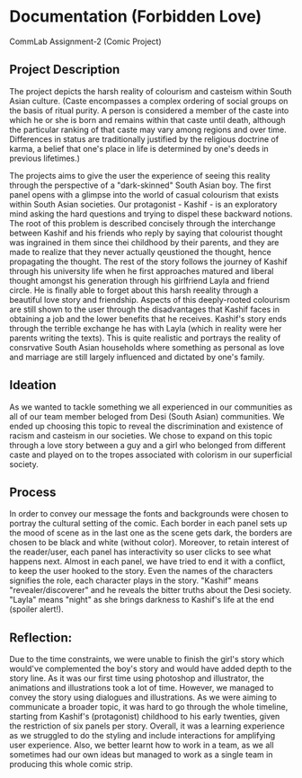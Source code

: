 # Documentation (Forbidden Love)

CommLab Assignment-2 (Comic Project)

## Project Description
The project depicts the harsh reality of colourism and casteism within South Asian culture.
(Caste encompasses a complex ordering of social groups on the basis of ritual purity. A person is considered a member of the caste into which he or she is born and remains within that caste until death, although the particular ranking of that caste may vary among regions and over time. Differences in status are traditionally justified by the religious doctrine of karma, a belief that one's place in life is determined by one's deeds in previous lifetimes.)

The projects aims to give the user the experience of seeing this reality through the perspective of a "dark-skinned" South Asian boy. The first panel opens with a glimpse into the world of casual colourism that exists within South Asian societies. Our protagonist - Kashif - is an exploratory mind asking the hard questions and trying to dispel these backward notions. The root of this problem is described concisely through the interchange between Kashif and his friends who reply by saying that colourist thought was ingrained in them since thei childhood by their parents, and they are made to realize that they never actually qeustioned the thought, hence propagating the thought. 
The rest of the story follows the journey of Kashif through his university life when he first approaches matured and liberal thought amongst his generation through his girlfriend Layla and friend circle. He is finally able to forget about this harsh reeality through a beautiful love story and friendship. Aspects of this deeply-rooted colourism are still shown to the user through the disadvantages that Kashif faces in obtaining a job and the lower benefits that he receives. Kashif's story ends through the terrible exchange he has with Layla (which in reality were her parents writing the texts). This is quite realistic and portrays the reality of consrvative South Asian households where something as personal as love and marriage are still largely influenced and dictated by one's family.

## Ideation
As we wanted to tackle something we all experienced in our communities as all of our team member beloged from Desi (South Asian) communities. We ended up choosing this topic to reveal the discrimination and existence of racism and casteism in our societies. We chose to expand on this topic through a love story between a guy and a girl who belonged from different caste and played on to the tropes associated with colorism in our superficial society.  

## Process
In order to convey our message the fonts and backgrounds were chosen to portray the cultural setting of the comic. Each border in each panel sets up the mood of scene as in the last one as the scene gets dark, the borders are chosen to be black and white (without color).  Moreover, to retain interest of the reader/user, each panel has interactivity so user clicks to see what happens next. Almost in each panel, we have tried to end it with a conflict, to keep the user hooked to the story. Even the names of the characters signifies the role, each character plays in the story. "Kashif" means "revealer/discoverer" and he reveals the bitter truths about the Desi society. "Layla" means "night" as she brings darkness to Kashif's life at the end (spoiler alert!). 


## Reflection:
Due to the time constraints, we were unable to finish the girl's story which would've complemented the boy's story and would have added depth to the story line. As it was our first time using photoshop and illustrator, the animations and illustrations took a lot of time. However, we managed to convey the story using dialogues and illustrations. As we were aiming to communicate a broader topic, it was hard to go through the whole timeline, starting from Kashif's (protagonist) childhood to his early twenties, given the restriction of six panels per story. Overall, it was a learning experience as we struggled to do the styling and include interactions for amplifying user experience. Also, we better learnt how to work in a team, as we all sometimes had our own ideas but managed to work as a single team in producing this whole comic strip. 

